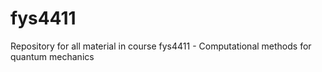 # fys4411
Repository for all material in course fys4411 - Computational methods for quantum mechanics 
